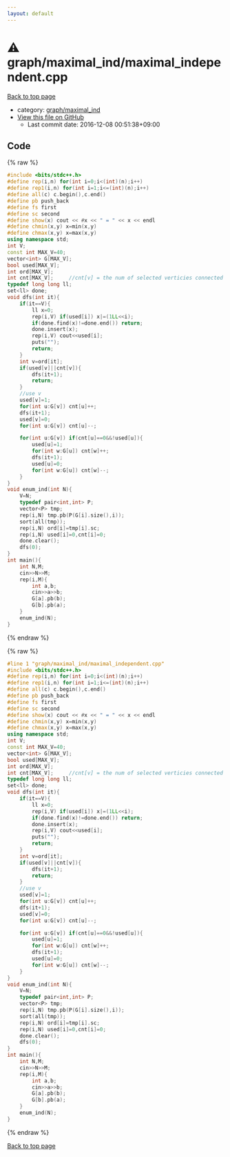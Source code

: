```yaml
---
layout: default
---
```


<!-- mathjax config similar to math.stackexchange -->
<script type="text/javascript" async
  src="https://cdnjs.cloudflare.com/ajax/libs/mathjax/2.7.5/MathJax.js?config=TeX-MML-AM_CHTML">
</script>
<script type="text/x-mathjax-config">
  MathJax.Hub.Config({
    TeX: { equationNumbers: { autoNumber: "AMS" }},
    tex2jax: {
      inlineMath: [ ['$','$'] ],
      processEscapes: true
    },
    "HTML-CSS": { matchFontHeight: false },
    displayAlign: "left",
    displayIndent: "2em"
  });
</script>

<script type="text/javascript" src="https://cdnjs.cloudflare.com/ajax/libs/jquery/3.4.1/jquery.min.js"></script>
<script src="https://cdn.jsdelivr.net/npm/jquery-balloon-js@1.1.2/jquery.balloon.min.js" integrity="sha256-ZEYs9VrgAeNuPvs15E39OsyOJaIkXEEt10fzxJ20+2I=" crossorigin="anonymous"></script>
<script type="text/javascript" src="../../../assets/js/copy-button.js"></script>
<link rel="stylesheet" href="../../../assets/css/copy-button.css" />


# :warning: graph/maximal_ind/maximal_independent.cpp

<a href="../../../index.html">Back to top page</a>

* category: <a href="../../../index.html#f52356fd59e70894433d4f82b2dfb2b1">graph/maximal_ind</a>
* <a href="{{ site.github.repository_url }}/blob/master/graph/maximal_ind/maximal_independent.cpp">View this file on GitHub</a>
    - Last commit date: 2016-12-08 00:51:38+09:00




## Code

<a id="unbundled"></a>
{% raw %}
```cpp
#include <bits/stdc++.h>
#define rep(i,n) for(int i=0;i<(int)(n);i++)
#define rep1(i,n) for(int i=1;i<=(int)(n);i++)
#define all(c) c.begin(),c.end()
#define pb push_back
#define fs first
#define sc second
#define show(x) cout << #x << " = " << x << endl
#define chmin(x,y) x=min(x,y)
#define chmax(x,y) x=max(x,y)
using namespace std;
int V;
const int MAX_V=40;
vector<int> G[MAX_V];
bool used[MAX_V];
int ord[MAX_V];
int cnt[MAX_V];		//cnt[v] = the num of selected verticies connected with v;
typedef long long ll;
set<ll> done;
void dfs(int it){
	if(it==V){
		ll x=0;
		rep(i,V) if(used[i]) x|=(1LL<<i);
		if(done.find(x)!=done.end()) return;
		done.insert(x);
		rep(i,V) cout<<used[i];
		puts("");
		return;
	}
	int v=ord[it];
	if(used[v]||cnt[v]){
		dfs(it+1);
		return;
	}
	//use v
	used[v]=1;
	for(int u:G[v]) cnt[u]++;
	dfs(it+1);
	used[v]=0;
	for(int u:G[v]) cnt[u]--;

	for(int u:G[v]) if(cnt[u]==0&&!used[u]){
		used[u]=1;
		for(int w:G[u]) cnt[w]++;
		dfs(it+1);
		used[u]=0;
		for(int w:G[u]) cnt[w]--;
	}
}
void enum_ind(int N){
	V=N;
	typedef pair<int,int> P;
	vector<P> tmp;
	rep(i,N) tmp.pb(P(G[i].size(),i));
	sort(all(tmp));
	rep(i,N) ord[i]=tmp[i].sc;
	rep(i,N) used[i]=0,cnt[i]=0;
	done.clear();
	dfs(0);
}
int main(){
	int N,M;
	cin>>N>>M;
	rep(i,M){
		int a,b;
		cin>>a>>b;
		G[a].pb(b);
		G[b].pb(a);
	}
	enum_ind(N);
}

```
{% endraw %}

<a id="bundled"></a>
{% raw %}
```cpp
#line 1 "graph/maximal_ind/maximal_independent.cpp"
#include <bits/stdc++.h>
#define rep(i,n) for(int i=0;i<(int)(n);i++)
#define rep1(i,n) for(int i=1;i<=(int)(n);i++)
#define all(c) c.begin(),c.end()
#define pb push_back
#define fs first
#define sc second
#define show(x) cout << #x << " = " << x << endl
#define chmin(x,y) x=min(x,y)
#define chmax(x,y) x=max(x,y)
using namespace std;
int V;
const int MAX_V=40;
vector<int> G[MAX_V];
bool used[MAX_V];
int ord[MAX_V];
int cnt[MAX_V];		//cnt[v] = the num of selected verticies connected with v;
typedef long long ll;
set<ll> done;
void dfs(int it){
	if(it==V){
		ll x=0;
		rep(i,V) if(used[i]) x|=(1LL<<i);
		if(done.find(x)!=done.end()) return;
		done.insert(x);
		rep(i,V) cout<<used[i];
		puts("");
		return;
	}
	int v=ord[it];
	if(used[v]||cnt[v]){
		dfs(it+1);
		return;
	}
	//use v
	used[v]=1;
	for(int u:G[v]) cnt[u]++;
	dfs(it+1);
	used[v]=0;
	for(int u:G[v]) cnt[u]--;

	for(int u:G[v]) if(cnt[u]==0&&!used[u]){
		used[u]=1;
		for(int w:G[u]) cnt[w]++;
		dfs(it+1);
		used[u]=0;
		for(int w:G[u]) cnt[w]--;
	}
}
void enum_ind(int N){
	V=N;
	typedef pair<int,int> P;
	vector<P> tmp;
	rep(i,N) tmp.pb(P(G[i].size(),i));
	sort(all(tmp));
	rep(i,N) ord[i]=tmp[i].sc;
	rep(i,N) used[i]=0,cnt[i]=0;
	done.clear();
	dfs(0);
}
int main(){
	int N,M;
	cin>>N>>M;
	rep(i,M){
		int a,b;
		cin>>a>>b;
		G[a].pb(b);
		G[b].pb(a);
	}
	enum_ind(N);
}

```
{% endraw %}

<a href="../../../index.html">Back to top page</a>

